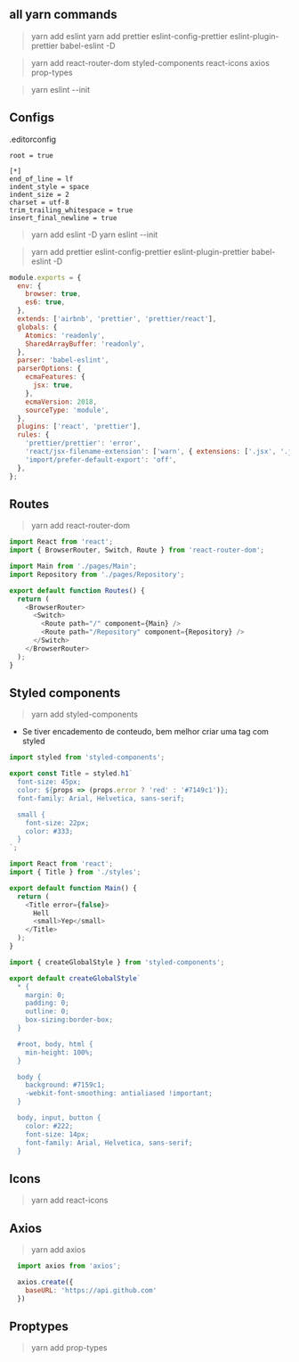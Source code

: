 ## all yarn commands
>yarn add eslint
>yarn add prettier eslint-config-prettier eslint-plugin-prettier babel-eslint -D

>yarn add react-router-dom styled-components react-icons axios prop-types

>yarn eslint --init

## Configs

.editorconfig

```
root = true

[*]
end_of_line = lf
indent_style = space
indent_size = 2
charset = utf-8
trim_trailing_whitespace = true
insert_final_newline = true
```

> yarn add eslint -D
yarn eslint --init

>yarn add prettier eslint-config-prettier eslint-plugin-prettier babel-eslint -D

```js
module.exports = {
  env: {
    browser: true,
    es6: true,
  },
  extends: ['airbnb', 'prettier', 'prettier/react'],
  globals: {
    Atomics: 'readonly',
    SharedArrayBuffer: 'readonly',
  },
  parser: 'babel-eslint',
  parserOptions: {
    ecmaFeatures: {
      jsx: true,
    },
    ecmaVersion: 2018,
    sourceType: 'module',
  },
  plugins: ['react', 'prettier'],
  rules: {
    'prettier/prettier': 'error',
    'react/jsx-filename-extension': ['warn', { extensions: ['.jsx', '.js'] }],
    'import/prefer-default-export': 'off',
  },
};


```

## Routes

>yarn add react-router-dom

```js
import React from 'react';
import { BrowserRouter, Switch, Route } from 'react-router-dom';

import Main from './pages/Main';
import Repository from './pages/Repository';

export default function Routes() {
  return (
    <BrowserRouter>
      <Switch>
        <Route path="/" component={Main} />
        <Route path="/Repository" component={Repository} />
      </Switch>
    </BrowserRouter>
  );
}

```

## Styled components

>yarn add styled-components

- Se tiver encademento de conteudo, bem melhor criar uma tag com styled

```js
import styled from 'styled-components';

export const Title = styled.h1`
  font-size: 45px;
  color: ${props => (props.error ? 'red' : '#7149c1')};
  font-family: Arial, Helvetica, sans-serif;

  small {
    font-size: 22px;
    color: #333;
  }
`;

import React from 'react';
import { Title } from './styles';

export default function Main() {
  return (
    <Title error={false}>
      Hell
      <small>Yep</small>
    </Title>
  );
}


```

```js
import { createGlobalStyle } from 'styled-components';

export default createGlobalStyle`
  * {
    margin: 0;
    padding: 0;
    outline: 0;
    box-sizing:border-box;
  }

  #root, body, html {
    min-height: 100%;
  }

  body {
    background: #7159c1;
    -webkit-font-smoothing: antialiased !important;
  }

  body, input, button {
    color: #222;
    font-size: 14px;
    font-family: Arial, Helvetica, sans-serif;
  }

```

## Icons
>yarn add react-icons

## Axios

>yarn add axios

```js
  import axios from 'axios';

  axios.create({
    baseURL: 'https://api.github.com'
  })
```

## Proptypes

>yarn add prop-types
